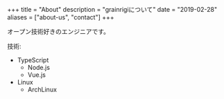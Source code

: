 +++
title = "About"
description = "grainrigiについて"
date = "2019-02-28"
aliases = ["about-us", "contact"]
+++

オープン技術好きのエンジニアです。

技術:
- TypeScript
  - Node.js
  - Vue.js
- Linux
  - ArchLinux
